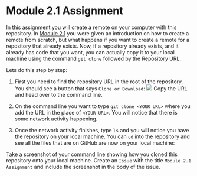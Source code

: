 # Module 2.1 Assignment

In this assignment you will create a remote on your computer with this repository. In [Module 2.1](https://youtu.be/R2bLo-KiYlU)
you were given an introduction on how to create a remote from scratch, but what happens if you want to create a remote for a
repository that already exists. Now, if a repository already exists, and it already has code that you want, 
you can actually copy it to your local machine using the command `git clone` followed by the Repository URL.

Lets do this step by step:

1. First you need to find the repository URL in the root of the repository. You should see a button that says `Clone or Download`:
![](https://github.com/DSCKabarak/Github-Training/blob/master/Module%202/assets/clone_one.png)
Copy the URL and head over to the command line.

2. On the command line you want to type `git clone <YOUR URL>` where you add the URL in the place of `<YOUR URL>`.
You will notice that there is some network activity happening. 

3. Once the network activity finishes, type `ls` and you will notice you have the repository on your local machine. You
can `cd` into the repository and see all the files that are on GitHub are now on your local machine:

Take a screenshot of your command line showing how you cloned this repository onto your local machine. Create an `Issue` with the title `Module 2.1 Assignment` and include the screenshot in the body of the issue.
